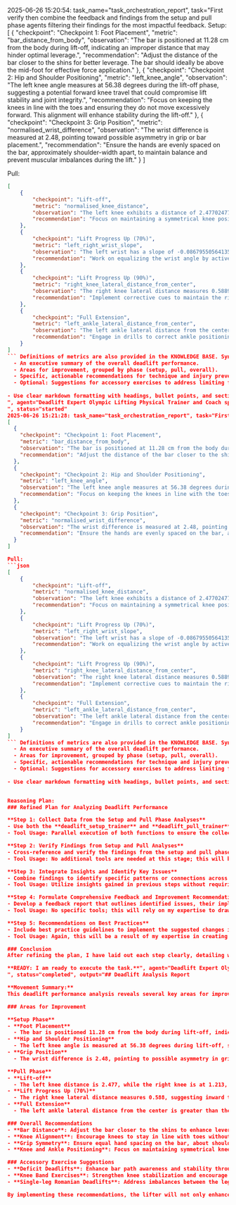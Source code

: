 2025-06-26 15:20:54: task_name="task_orchestration_report", task="First verify then combine the feedback and findings from the setup and pull phase agents filtering their findings for the most impactful feedback. Setup:
[
  {
    "checkpoint": "Checkpoint 1: Foot Placement",
    "metric": "bar_distance_from_body",
    "observation": "The bar is positioned at 11.28 cm from the body during lift-off, indicating an improper distance that may hinder optimal leverage.",
    "recommendation": "Adjust the distance of the bar closer to the shins for better leverage. The bar should ideally be above the mid-foot for effective force application."
  },
  {
    "checkpoint": "Checkpoint 2: Hip and Shoulder Positioning",
    "metric": "left_knee_angle",
    "observation": "The left knee angle measures at 56.38 degrees during the lift-off phase, suggesting a potential forward knee travel that could compromise lift stability and joint integrity.",
    "recommendation": "Focus on keeping the knees in line with the toes and ensuring they do not move excessively forward. This alignment will enhance stability during the lift-off."
  },
  {
    "checkpoint": "Checkpoint 3: Grip Position",
    "metric": "normalised_wrist_difference",
    "observation": "The wrist difference is measured at 2.48, pointing toward possible asymmetry in grip or bar placement.",
    "recommendation": "Ensure the hands are evenly spaced on the bar, approximately shoulder-width apart, to maintain balance and prevent muscular imbalances during the lift."
  }
]

Pull:
```json
[
    {
        "checkpoint": "Lift-off",
        "metric": "normalised_knee_distance",
        "observation": "The left knee exhibits a distance of 2.477024776951481 while the right knee is at 1.213735215693108, indicating significant lateral imbalance.",
        "recommendation": "Focus on maintaining a symmetrical knee positioning during lift-off by actively driving both knees outward into the correct weight distribution."
    },
    {
        "checkpoint": "Lift Progress Up (70%)",
        "metric": "left_right_wrist_slope",
        "observation": "The left wrist has a slope of -0.08679550564135033, while the right wrist shows a slope of -0.07281467630001699, indicating an imbalance in shoulder alignment and wrist positioning.",
        "recommendation": "Work on equalizing the wrist angle by actively engaging the shoulders and ensuring both wrists remain aligned with one another throughout this segment of the lift."
    },
    {
        "checkpoint": "Lift Progress Up (90%)",
        "metric": "right_knee_lateral_distance_from_center",
        "observation": "The right knee lateral distance measures 0.5889861828539132, which suggests that it is moving inward toward the center, potentially risking knee integrity.",
        "recommendation": "Implement corrective cues to maintain the right knee's alignment outward, ensuring it tracks over the toes properly, which is critical for driving up through the lift efficiently."
    },
    {
        "checkpoint": "Full Extension",
        "metric": "left_ankle_lateral_distance_from_center",
        "observation": "The left ankle lateral distance from the center measures 0.7877047328846484 compared to a lower measurement on the right side, suggesting an asymmetrical finish.",
        "recommendation": "Engage in drills to correct ankle positioning, ensuring both feet are evenly placed during the final push to full extension to achieve a stable and balanced stance."
    }
]
``` Definitions of metrics are also provided in the KNOWLEDGE BASE. Synthesize their outputs into a single, structured markdown report suitable for rendering in a Streamlit application. The report should include:
  - An executive summary of the overall deadlift performance.
  - Areas for improvement, grouped by phase (setup, pull, overall).
  - Specific, actionable recommendations for technique and injury prevention. 
  - Optional: Suggestions for accessory exercises to address limiting factors.
  
- Use clear markdown formatting with headings, bullet points, and sections for easy readability. - Use clear and interpretable language that is in line with the expectations of physical trainer or lifting coach to understand and communicate to a client. - Do not include a section of the output that is not relevant to the deadlift. - Do not include a section of the output if there are no relevant findings. - If there are no relevant findings for any section, explicitly state "This part of the movement looks good." Do not invent or fabricate findings to fill gaps. - The "Accessory Exercise Suggestions" section is optional. Only include this section if there are specific limiting factors identified and relevant suggestions can be made.
", agent="Deadlift Expert Olympic Lifting Physical Trainer and Coach specializing in efficiently synchronising joint movements; integrating lower, middle, and upper body analysis for deadlift
", status="started"
2025-06-26 15:21:28: task_name="task_orchestration_report", task="First verify then combine the feedback and findings from the setup and pull phase agents filtering their findings for the most impactful feedback. Setup:
[
  {
    "checkpoint": "Checkpoint 1: Foot Placement",
    "metric": "bar_distance_from_body",
    "observation": "The bar is positioned at 11.28 cm from the body during lift-off, indicating an improper distance that may hinder optimal leverage.",
    "recommendation": "Adjust the distance of the bar closer to the shins for better leverage. The bar should ideally be above the mid-foot for effective force application."
  },
  {
    "checkpoint": "Checkpoint 2: Hip and Shoulder Positioning",
    "metric": "left_knee_angle",
    "observation": "The left knee angle measures at 56.38 degrees during the lift-off phase, suggesting a potential forward knee travel that could compromise lift stability and joint integrity.",
    "recommendation": "Focus on keeping the knees in line with the toes and ensuring they do not move excessively forward. This alignment will enhance stability during the lift-off."
  },
  {
    "checkpoint": "Checkpoint 3: Grip Position",
    "metric": "normalised_wrist_difference",
    "observation": "The wrist difference is measured at 2.48, pointing toward possible asymmetry in grip or bar placement.",
    "recommendation": "Ensure the hands are evenly spaced on the bar, approximately shoulder-width apart, to maintain balance and prevent muscular imbalances during the lift."
  }
]

Pull:
```json
[
    {
        "checkpoint": "Lift-off",
        "metric": "normalised_knee_distance",
        "observation": "The left knee exhibits a distance of 2.477024776951481 while the right knee is at 1.213735215693108, indicating significant lateral imbalance.",
        "recommendation": "Focus on maintaining a symmetrical knee positioning during lift-off by actively driving both knees outward into the correct weight distribution."
    },
    {
        "checkpoint": "Lift Progress Up (70%)",
        "metric": "left_right_wrist_slope",
        "observation": "The left wrist has a slope of -0.08679550564135033, while the right wrist shows a slope of -0.07281467630001699, indicating an imbalance in shoulder alignment and wrist positioning.",
        "recommendation": "Work on equalizing the wrist angle by actively engaging the shoulders and ensuring both wrists remain aligned with one another throughout this segment of the lift."
    },
    {
        "checkpoint": "Lift Progress Up (90%)",
        "metric": "right_knee_lateral_distance_from_center",
        "observation": "The right knee lateral distance measures 0.5889861828539132, which suggests that it is moving inward toward the center, potentially risking knee integrity.",
        "recommendation": "Implement corrective cues to maintain the right knee's alignment outward, ensuring it tracks over the toes properly, which is critical for driving up through the lift efficiently."
    },
    {
        "checkpoint": "Full Extension",
        "metric": "left_ankle_lateral_distance_from_center",
        "observation": "The left ankle lateral distance from the center measures 0.7877047328846484 compared to a lower measurement on the right side, suggesting an asymmetrical finish.",
        "recommendation": "Engage in drills to correct ankle positioning, ensuring both feet are evenly placed during the final push to full extension to achieve a stable and balanced stance."
    }
]
``` Definitions of metrics are also provided in the KNOWLEDGE BASE. Synthesize their outputs into a single, structured markdown report suitable for rendering in a Streamlit application. The report should include:
  - An executive summary of the overall deadlift performance.
  - Areas for improvement, grouped by phase (setup, pull, overall).
  - Specific, actionable recommendations for technique and injury prevention. 
  - Optional: Suggestions for accessory exercises to address limiting factors.
  
- Use clear markdown formatting with headings, bullet points, and sections for easy readability. - Use clear and interpretable language that is in line with the expectations of physical trainer or lifting coach to understand and communicate to a client. - Do not include a section of the output that is not relevant to the deadlift. - Do not include a section of the output if there are no relevant findings. - If there are no relevant findings for any section, explicitly state "This part of the movement looks good." Do not invent or fabricate findings to fill gaps. - The "Accessory Exercise Suggestions" section is optional. Only include this section if there are specific limiting factors identified and relevant suggestions can be made.


Reasoning Plan:
### Refined Plan for Analyzing Deadlift Performance

**Step 1: Collect Data from the Setup and Pull Phase Analyses**
- Use both the **deadlift_setup_trainer** and **deadlift_pull_trainer** analyses to gather insights into the setup and pull phases of the deadlift. This data will include key performance indicators and identified issues for each phase.
- Tool Usage: Parallel execution of both functions to ensure the collection of data is thorough and timely. This is crucial because issues in the setup can lead to problems in the pull phase, so having both sets of data will provide a comprehensive overview.

**Step 2: Verify Findings from Setup and Pull Analyses**
- Cross-reference and verify the findings from the setup and pull phases against raw movement data. This will help confirm whether the observed issues in setup lead to pull inefficiencies or errors.
- Tool Usage: No additional tools are needed at this stage; this will be a manual cross-verification process, but it will pivot my understanding to confirm or refute the initial findings.

**Step 3: Integrate Insights and Identify Key Issues**
- Combine findings to identify specific patterns or connections across the setup and pull phases. Look for any notable discrepancies that could indicate movement inefficiencies or weaknesses in specific muscles involved in the deadlift.
- Tool Usage: Utilize insights gained in previous steps without requiring additional tools. Focus on synthesizing the data collected to highlight key issues.

**Step 4: Formulate Comprehensive Feedback and Improvement Recommendations**
- Develop a feedback report that outlines identified issues, their implications for performance, and targeted corrections. Include recommendations for alternative exercises to strengthen limiting muscles and improve overall deadlift mechanics.
- Tool Usage: No specific tools; this will rely on my expertise to draw logical conclusions based on the collected data.

**Step 5: Recommendations on Best Practices**
- Include best practice guidelines to implement the suggested changes in training routines and lifts. This ensures that the athlete not only understands where they need to improve but also how to achieve that in their training.
- Tool Usage: Again, this will be a result of my expertise in creating actionable insights, no tools are specifically needed.

### Conclusion
After refining the plan, I have laid out each step clearly, detailing what data to collect, how to verify findings, and how to synthesize insights into actionable feedback. All necessary actions conform to my expertise as a deadlift trainer. 

**READY: I am ready to execute the task.**", agent="Deadlift Expert Olympic Lifting Physical Trainer and Coach specializing in efficiently synchronising joint movements; integrating lower, middle, and upper body analysis for deadlift
", status="completed", output="## Deadlift Analysis Report

**Movement Summary:**  
This deadlift performance analysis reveals several key areas for improvement in both the setup and pull phases, highlighting alignment and balance issues that could compromise lifting efficiency and increase injury risk. Effective corrections and techniques will enhance overall mechanical performance, ensuring a safer and more powerful lift.

### Areas for Improvement

**Setup Phase**
- **Foot Placement**
  - The bar is positioned 11.28 cm from the body during lift-off, indicating incorrect distance affecting leverage.
- **Hip and Shoulder Positioning**
  - The left knee angle is measured at 56.38 degrees during lift-off, suggesting potential forward knee travel affecting stability.
- **Grip Position**
  - The wrist difference is 2.48, pointing to possible asymmetry in grip or bar placement.

**Pull Phase**
- **Lift-off**
  - The left knee distance is 2.477, while the right knee is at 1.213, indicating significant lateral imbalance.
- **Lift Progress Up (70%)**
  - The right knee lateral distance measures 0.588, suggesting inward tracking that risks knee integrity.
- **Full Extension**
  - The left ankle lateral distance from the center is greater than the right, indicating an asymmetrical finish.

### Overall Recommendations
- **Bar Distance**: Adjust the bar closer to the shins to enhance leverage; aim to position it directly over the mid-foot.
- **Knee Alignment**: Encourage knees to stay in line with toes without excessive forward movement during the pull to enhance balance and joint integrity.
- **Grip Symmetry**: Ensure equal hand spacing on the bar, about shoulder-width apart to maintain balance and prevent muscular imbalances.
- **Knee and Ankle Positioning**: Focus on maintaining symmetrical knee tracking by driving them outward and preventing inward collapse during the lift.

### Accessory Exercise Suggestions
- **Deficit Deadlifts**: Enhance bar path awareness and stability through increased range of motion and improved foot placement.
- **Knee Band Exercises**: Strengthen knee stabilization and encourage proper valgus control to promote correct knee tracking.
- **Single-leg Romanian Deadlifts**: Address imbalances between the legs while promoting core stability and hip activation.

By implementing these recommendations, the lifter will not only enhance their deadlift technique but also mitigate risks of injury, optimizing performance in future lifts."
